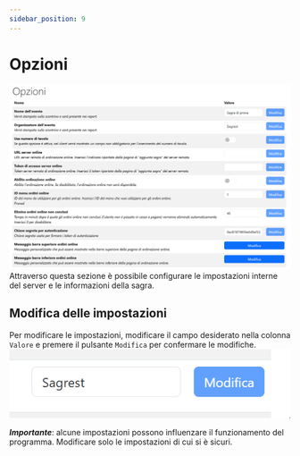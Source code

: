 ```yaml
---
sidebar_position: 9
---
```


# Opzioni
![](/img/server/options.png)
Attraverso questa sezione è possibile configurare le impostazioni interne del server e le informazioni della sagra.

## Modifica delle impostazioni
Per modificare le impostazioni, modificare il campo desiderato nella colonna `Valore` e premere il pulsante `Modifica` per confermare le modifiche.  
![](/img/server/options_update.gif)

***Importante***: alcune impostazioni possono influenzare il funzionamento del programma. Modificare solo le impostazioni di cui si è sicuri.

